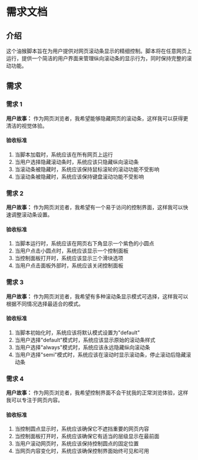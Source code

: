 # 需求文档

## 介绍

这个油猴脚本旨在为用户提供对网页滚动条显示的精细控制。脚本将在任意网页上运行，提供一个简洁的用户界面来管理纵向滚动条的显示行为，同时保持完整的滚动功能。

## 需求

### 需求 1

**用户故事：** 作为网页浏览者，我希望能够隐藏网页的滚动条，这样我可以获得更清洁的视觉体验。

#### 验收标准

1. 当脚本加载时，系统应该在所有网页上运行
2. 当用户选择隐藏滚动条时，系统应该只隐藏纵向滚动条
3. 当滚动条被隐藏时，系统应该保持鼠标滚轮的滚动功能不受影响
4. 当滚动条被隐藏时，系统应该保持键盘滚动功能不受影响

### 需求 2

**用户故事：** 作为网页浏览者，我希望有一个易于访问的控制界面，这样我可以快速调整滚动条设置。

#### 验收标准

1. 当脚本运行时，系统应该在网页右下角显示一个紫色的小圆点
2. 当用户点击小圆点时，系统应该显示一个控制面板
3. 当控制面板打开时，系统应该显示三个滑块选项
4. 当用户点击面板外部时，系统应该关闭控制面板

### 需求 3

**用户故事：** 作为网页浏览者，我希望有多种滚动条显示模式可选择，这样我可以根据不同情况选择最适合的模式。

#### 验收标准

1. 当脚本初始化时，系统应该将默认模式设置为"default"
2. 当用户选择"default"模式时，系统应该显示原始的滚动条样式
3. 当用户选择"always"模式时，系统应该永远隐藏纵向滚动条
4. 当用户选择"semi"模式时，系统应该在滚动时显示滚动条，停止滚动后隐藏滚动条

### 需求 4

**用户故事：** 作为网页浏览者，我希望控制界面不会干扰我的正常浏览体验，这样我可以专注于网页内容。

#### 验收标准

1. 当控制圆点显示时，系统应该确保它不遮挡重要的网页内容
2. 当控制面板打开时，系统应该确保它有适当的层级显示在最前面
3. 当用户滚动网页时，系统应该保持控制圆点的固定位置
4. 当网页内容变化时，系统应该确保控制界面始终可见和可用
